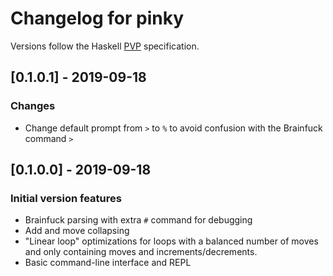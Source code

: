 # Changelog for pinky

Versions follow the Haskell [PVP](https://pvp.haskell.org) specification.

## [0.1.0.1] - 2019-09-18
### Changes
- Change default prompt from `>` to `%` to avoid confusion with the Brainfuck
  command `>`

## [0.1.0.0] - 2019-09-18
### Initial version features
- Brainfuck parsing with extra `#` command for debugging
- Add and move collapsing
- "Linear loop" optimizations for loops with a balanced number of moves and only
  containing moves and increments/decrements.
- Basic command-line interface and REPL

[Unreleased]: https://github.com/lePerdu/pinky

